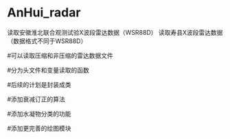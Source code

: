 # AnHui_radar
读取安徽淮北联合观测试验X波段雷达数据（WSR88D）
读取寿县X波段雷达数据（数据格式不同于WSR88D）

#可以读取压缩和非压缩的雷达数据文件

#分为头文件和变量读取的函数

#后续的计划是封装成类

#添加衰减订正的算法

#添加水凝物分类的功能

#添加更完善的绘图模块

